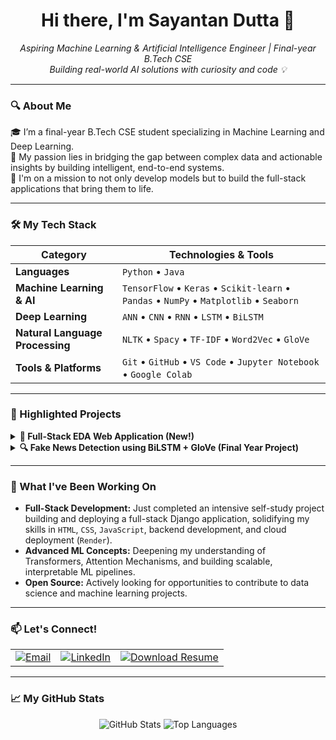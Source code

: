 <div align="center">
  <h1 align="center">Hi there, I'm Sayantan Dutta 👋</h1>
  <p align="center">
    <em>Aspiring Machine Learning & Artificial Intelligence Engineer | Final-year B.Tech CSE</em><br>
    <em>Building real-world AI solutions with curiosity and code 💡</em>
  </p>
</div>

---

### 🔍 About Me

🎓 I’m a final-year B.Tech CSE student specializing in Machine Learning and Deep Learning.  
🤖 My passion lies in bridging the gap between complex data and actionable insights by building intelligent, end-to-end systems.  
🚀 I'm on a mission to not only develop models but to build the full-stack applications that bring them to life.

---

### 🛠️ My Tech Stack

| Category                   | Technologies & Tools                                                                                                 |
| -------------------------- | -------------------------------------------------------------------------------------------------------------------- |
| **Languages**              | `Python` • `Java`                                                                                                    |
| **Machine Learning & AI**  | `TensorFlow` • `Keras` • `Scikit-learn` • `Pandas` • `NumPy` • `Matplotlib` • `Seaborn`                               |
| **Deep Learning**          | `ANN` • `CNN` • `RNN` • `LSTM` • `BiLSTM`                                                                            |
| **Natural Language Processing** | `NLTK` • `Spacy` • `TF-IDF` • `Word2Vec` • `GloVe`                                                                     |
| **Tools & Platforms**      | `Git` • `GitHub` • `VS Code` • `Jupyter Notebook` • `Google Colab`                                                      |

---

### 📌 Highlighted Projects

<details>
<summary><strong>🚀 Full-Stack EDA Web Application (New!)</strong></summary>
<br>

> I taught myself full-stack development from scratch to build this application, bridging my passion for data science with the power of web technologies.

-   **Description:** An end-to-end web app that automates the entire Exploratory Data Analysis workflow. Users can upload a CSV, perform interactive data cleaning (missing values, outliers), generate over 10 dynamic visualizations, and download a final PDF report.
-   **Tech Stack:** `Django`, `Pandas`, `Matplotlib`, `HTML`, `CSS`, `JavaScript`, `Render`.
-   **Links:**
    -   [![Live Demo](https://img.shields.io/badge/Live_Demo-4A55A2?style=for-the-badge&logo=Render&logoColor=white)](https://eda-portfolio-tool.onrender.com)
    -   [![GitHub Repo](https://img.shields.io/badge/GitHub_Repo-24292e?style=for-the-badge&logo=github&logoColor=white)](https://github.com/CodeTestingNinja/Automated-EDA-Portfolio)

</details>

<details>
<summary><strong>🔍 Fake News Detection using BiLSTM + GloVe (Final Year Project)</strong></summary>
<br>

-   **Description:** Developed a deep learning model using a Bidirectional LSTM and GloVe word embeddings to classify news articles, achieving ~90% test accuracy. The project involved rigorous hyperparameter tuning with KerasTuner and a comparative analysis against several ML/DL baseline models.
-   **Tech Stack:** `Python`, `TensorFlow`, `Keras`, `Scikit-learn`, `NLTK`.
-   **Links:**
    -   [![GitHub Repo](https://img.shields.io/badge/GitHub_Repo-24292e?style=for-the-badge&logo=github&logoColor=white)](https://github.com/CodeTestingNinja/Fake-News-Detection)

</details>

---

### 🌱 What I've Been Working On

-   **Full-Stack Development:** Just completed an intensive self-study project building and deploying a full-stack Django application, solidifying my skills in `HTML`, `CSS`, `JavaScript`, backend development, and cloud deployment (`Render`).
-   **Advanced ML Concepts:** Deepening my understanding of Transformers, Attention Mechanisms, and building scalable, interpretable ML pipelines.
-   **Open Source:** Actively looking for opportunities to contribute to data science and machine learning projects.

---

### 📫 Let's Connect!

<!-- This is a table to make the badges align nicely -->
<table>
  <tr>
    <td>
      <a href="mailto:sayantandutta.job@gmail.com">
        <img src="https://img.shields.io/badge/Email-D73A49?style=for-the-badge&logo=gmail&logoColor=white" alt="Email"/>
      </a>
    </td>
    <td>
      <a href="www.linkedin.com/in/sayantan-dutta-551b73294">
        <img src="https://img.shields.io/badge/LinkedIn-Sayantan_Dutta-0077B5?style=for-the-badge&logo=linkedin&logoColor=white" alt="LinkedIn"/>
      </a>
    </td>
    <td>
      <!-- THIS IS THE NEW PART -->
      <a href="https://drive.google.com/uc?export=view&id=19ItOPc0xDMsOOjSkb83N52rwAZD0Pnrw">
        <img src="https://img.shields.io/badge/Download_Resume-2E7D32?style=for-the-badge&logo=libreoffice-writer&logoColor=white" alt="Download Resume"/>
      </a>
    </td>
  </tr>
</table>

---  

### 📈 My GitHub Stats

<p align="center">
  <img src="https://github-readme-stats.vercel.app/api?username=CodeTestingNinja&show_icons=true&theme=tokyonight&hide_border=true&count_private=true" alt="GitHub Stats" />
  <img src="https://github-readme-stats.vercel.app/api/top-langs/?username=CodeTestingNinja&layout=compact&theme=tokyonight&hide_border=true" alt="Top Languages" />
</p>
